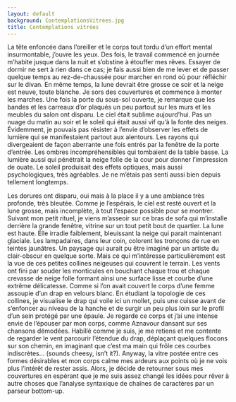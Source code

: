 ```yaml
---
layout: default
background: ContemplationsVitrees.jpg
title: Contemplations vitrées
---
```


La tête enfoncée dans l’oreiller et le corps tout tordu d’un effort mental insurmontable, j’ouvre les yeux. Des fois, le travail commencé en journée m’habite jusque dans la nuit et s’obstine à étouffer mes rêves. Essayer de dormir ne sert à rien dans ce cas; je fais aussi bien de me lever et de passer quelque temps au rez-de-chaussée pour marcher en rond où pour réfléchir sur le divan. En même temps, la lune devrait être grosse ce soir et la neige est neuve, toute blanche. Je sors des couvertures et commence à monter les marches. Une fois la porte du sous-sol ouverte, je remarque que les bandes et les carreaux d’or plaqués un peu partout sur les murs et les meubles du salon ont disparu. Le ciel était sublime aujourd’hui. Pas un nuage du matin au soir et le soleil qui était aussi vif qu’à la fonte des neiges. Évidemment, je pouvais pas résister à l’envie d’observer les effets de lumière qui se manifestaient partout aux alentours. Les rayons qui divergeaient de façon aberrante une fois entrés par la fenêtre de la porte d’entrée. Les ombres incompréhensibles qui tombaient de la table basse. La lumière aussi qui pénétrait la neige folle de la cour pour donner l’impression de ouate. Le soleil produisait des effets optiques, mais aussi psychologiques, très agréables. Je ne m’étais pas senti aussi bien depuis tellement longtemps.

Les dorures ont disparu, oui mais à la place il y a une ambiance très profonde, très bleutée. Comme je l’espérais, le ciel est resté ouvert et la lune grosse, mais incomplète, à tout l’espace possible pour se montrer. Suivant mon petit rituel, je viens m’asseoir sur ce bras de sofa qui m’installe derrière la grande fenêtre, vitrine sur un tout petit bout de quartier. La lune est haute. Elle irradie faiblement, bleuissant la neige qui parait maintenant glaciale. Les lampadaires, dans leur coin, colorent les tronçons de rue en teintes jaunâtres. Un paysage qui aurait pu être imaginé par un artiste du clair-obscur en quelque sorte. Mais ce qui m’intéresse particulièrement est la vue de ces petites collines neigeuses qui couvrent le terrain. Les vents ont fini par souder les monticules en bouchant chaque trou et chaque crevasse de neige folle formant ainsi une surface lisse et courbe d’une extrême délicatesse. Comme si l’on avait couvert le corps d’une femme assoupie d’un drap en velours blanc. En étudiant la topologie de ces collines, je visualise le drap qui voile ici un mollet, puis une cuisse avant de s’enfoncer au niveau de la hanche et de surgir un peu plus loin sur le profil d’un sein protégé par une épaule. Je regarde ce corps et j’ai une intense envie de l’épouser par mon corps, comme Aznavour dansant sur ses chansons démodées. Habillé comme je suis, je me retiens et me contente de regarder le vent parcourir l’étendue du drap, déplaçant quelques flocons sur son chemin, en imaginant que c’est ma main qui frôle ces courbes indiscrètes… (sounds cheesy, isn’t it?). Anyway, la vitre postée entre ces formes désirables et mon corps calme mes ardeurs aux points où je ne vois plus l’intérêt de rester assis. Alors, je décide de retourner sous mes couvertures en espérant que je me suis assez changé les idées pour rêver à autre choses que l’analyse syntaxique de chaînes de caractères par un parseur bottom-up.

